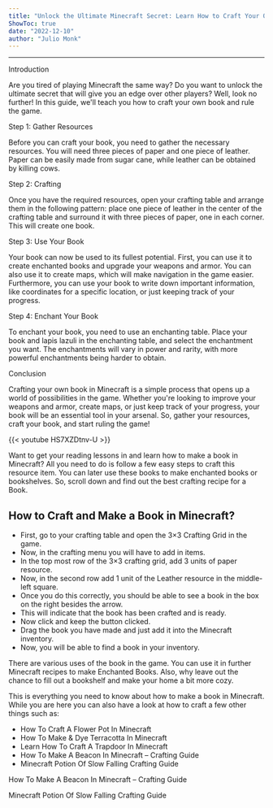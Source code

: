 ```yaml
---
title: "Unlock the Ultimate Minecraft Secret: Learn How to Craft Your Own Book and Rule the Game!"
ShowToc: true 
date: "2022-12-10"
author: "Julio Monk"
---
```

*****
Introduction

Are you tired of playing Minecraft the same way? Do you want to unlock the ultimate secret that will give you an edge over other players? Well, look no further! In this guide, we'll teach you how to craft your own book and rule the game.

Step 1: Gather Resources

Before you can craft your book, you need to gather the necessary resources. You will need three pieces of paper and one piece of leather. Paper can be easily made from sugar cane, while leather can be obtained by killing cows.

Step 2: Crafting

Once you have the required resources, open your crafting table and arrange them in the following pattern: place one piece of leather in the center of the crafting table and surround it with three pieces of paper, one in each corner. This will create one book.

Step 3: Use Your Book

Your book can now be used to its fullest potential. First, you can use it to create enchanted books and upgrade your weapons and armor. You can also use it to create maps, which will make navigation in the game easier. Furthermore, you can use your book to write down important information, like coordinates for a specific location, or just keeping track of your progress.

Step 4: Enchant Your Book

To enchant your book, you need to use an enchanting table. Place your book and lapis lazuli in the enchanting table, and select the enchantment you want. The enchantments will vary in power and rarity, with more powerful enchantments being harder to obtain.

Conclusion

Crafting your own book in Minecraft is a simple process that opens up a world of possibilities in the game. Whether you're looking to improve your weapons and armor, create maps, or just keep track of your progress, your book will be an essential tool in your arsenal. So, gather your resources, craft your book, and start ruling the game!

{{< youtube HS7XZDtnv-U >}} 



Want to get your reading lessons in and learn how to make a book in Minecraft? All you need to do is follow a few easy steps to craft this resource item. You can later use these books to make enchanted books or bookshelves. So, scroll down and find out the best crafting recipe for a Book.
 
## How to Craft and Make a Book in Minecraft?
 

 
- First, go to your crafting table and open the 3×3 Crafting Grid in the game.
 - Now, in the crafting menu you will have to add in items.
 - In the top most row of the 3×3 crafting grid, add 3 units of paper resource.
 - Now, in the second row add 1 unit of the Leather resource in the middle-left square.
 - Once you do this correctly, you should be able to see a book in the box on the right besides the arrow.
 - This will indicate that the book has been crafted and is ready.
 - Now click and keep the button clicked.
 - Drag the book you have made and just add it into the Minecraft inventory.
 - Now, you will be able to find a book in your inventory.

 
There are various uses of the book in the game. You can use it in further Minecraft recipes to make Enchanted Books. Also, why leave out the chance to fill out a bookshelf and make your home a bit more cozy.
 
This is everything you need to know about how to make a book in Minecraft. While you are here you can also have a look at how to craft a few other things such as:
 
- How To Craft A Flower Pot In Minecraft
 - How To Make & Dye Terracotta In Minecraft
 - Learn How To Craft A Trapdoor In Minecraft
 - How To Make A Beacon In Minecraft – Crafting Guide
 - Minecraft Potion Of Slow Falling Crafting Guide

 
How To Make A Beacon In Minecraft – Crafting Guide
 
Minecraft Potion Of Slow Falling Crafting Guide




